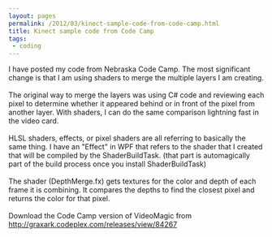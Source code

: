 ```yaml
---
layout: pages
permalink: /2012/03/kinect-sample-code-from-code-camp.html
title: Kinect sample code from Code Camp
tags:
 - coding
---
```

I have posted my code from Nebraska Code Camp.  The most significant change is that I am using shaders to merge the multiple layers I am creating.<br />
<br />
The original way to merge the layers was using C# code and reviewing each pixel to determine whether it appeared behind or in front of the pixel from another layer.  With shaders, I can do the same comparison lightning fast in the video card.<br />
<br />
HLSL shaders, effects, or pixel shaders are all referring to basically the same thing.  I have an "Effect" in WPF that refers to the shader that I created that will be compiled by the ShaderBuildTask.  (that part is automagically part of the build process once you install ShaderBuildTask)<br />
<br />
The shader (DepthMerge.fx) gets textures for the color and depth of each frame it is combining.  It compares the depths to find the closest pixel and returns the color for that pixel.<br />
<br />
Download the Code Camp version of VideoMagic from <a href="http://graxark.codeplex.com/releases/view/84267">http://graxark.codeplex.com/releases/view/84267</a>
